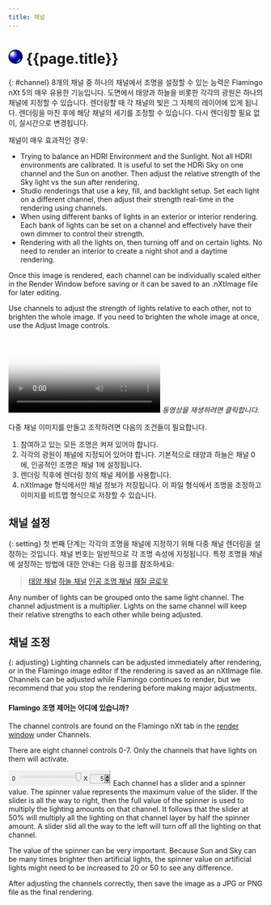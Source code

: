 ```yaml
---
title: 채널
---
```


# ![images/render.svg](images/render.svg) {{page.title}}
{: #channel}
8개의 채널 중 하나의 채널에서 조명을 설정할 수 있는 능력은 Flamingo nXt 5의 매우 유용한 기능입니다. 도면에서 태양과 하늘을 비롯한 각각의 광원은 하나의 채널에 지정할 수 있습니다. 렌더링할 때 각 채널의 빛은 그 자체의 레이어에 있게 됩니다. 렌더링을 마친 후에 해당 채널의 세기를 조정할 수 있습니다. 다시 렌더링할 필요 없이, 실시간으로 변경됩니다.  

채널이 매우 효과적인 경우:

* Trying to balance an HDRI Environment and the Sunlight.  Not all HDRI environments are calibrated.  It is useful to set the HDRi Sky on one channel and the Sun on another.  Then adjust the relative strength of the Sky light vs the sun after rendering.
* Studio renderings that use a key, fill, and backlight setup. Set each light on a different channel, then adjust their strength real-time in the rendering using channels.
* When using different banks of lights in an exterior or interior rendering.  Each bank of lights can be set on a channel and effectively have their own dimmer to control their strength.
* Rendering with all the lights on, then turning off and on certain lights. No need to render an interior to create a night shot and a daytime rendering.

Once this image is rendered, each channel can be individually scaled either in the Render Window before saving or it can be saved to an .nXtImage file for later editing.

Use channels to adjust the strength of lights relative to each other, not to brighten the whole image.  If you need to brighten the whole image at once, use the Adjust Image controls.

<video id="channelsvideo" src="images/flamingo-lights-onoff.mp4" poster="images/flamingo-lights-onoff.jpg" controls preload></video>
*동영상을 재생하려면 클릭합니다.*

다중 채널 이미지를 만들고 조작하려면 다음의 조건들이 필요합니다.

 1. 참여하고 있는 모든 조명은 켜져 있어야 합니다.
 2. 각각의 광원이 채널에 지정되어 있어야 합니다. 기본적으로 태양과 하늘은 채널 0에, 인공적인 조명은 채널 1에 설정됩니다.
 3. 렌더링 직후에 렌더링 창의 채널 제어를 사용합니다.
 3. nXtImage 형식에서만 채널 정보가 저장됩니다. 이 파일 형식에서 조명을 조정하고 이미지를 비트맵 형식으로 저장할 수 있습니다.

## 채널 설정
{: setting}
첫 번째 단계는 각각의 조명을 채널에 지정하기 위해 다중 채널 렌더링을 설정하는 것입니다. 채널 번호는 일반적으로 각 조명 속성에 지정됩니다. 특정 조명을 채널에 설정하는 방법에 대한 안내는 다음 링크를 참조하세요:

>[태양 채널](sun-and-sky-tabs.html#sun-channel)
>[하늘 채널](sun-and-sky-tabs.html#sky-channel)
>[인공 조명 채널](lights-tab.html#channel)
>[재질 글로우](documentproperties-flamingo.html#channel)

Any number of lights can be grouped onto the same light channel.  The channel adjustment is a multiplier. Lights on the same channel will keep their relative strengths to each other while being adjusted.

## 채널 조정
{: adjusting}
Lighting channels can be adjusted immediately after rendering, or in the Flamingo image editor if the rendering is saved as an nXtImage file.  Channels can be adjusted while Flamingo continues to render, but we recommend that you stop the rendering before making major adjustments.

#### Flamingo 조명 제어는 어디에 있습니까?
The channel controls are found on the Flamingo nXt tab in the [render window](render-window.html) under Channels.

There are eight channel controls 0-7. Only the channels that have lights on them will activate.

![images/channel-slider.png](images/channel-slider.png)
Each channel has a slider and a spinner value.  The spinner value represents the maximum value of the slider. If the slider is all the way to right, then the full value of the spinner is used to multiply the lighting amounts on that channel.  It follows that the slider at 50% will multiply all the lighting on that channel layer by half the spinner amount.  A slider slid all the way to the left will turn off all the lighting on that channel.

The value of the spinner can be very important.  Because Sun and Sky can be many times brighter then artificial lights, the spinner value on artificial lights  might need to be increased to 20 or 50 to see any difference.

After adjusting the channels correctly, then save the image as a JPG or PNG file as the final rendering.
